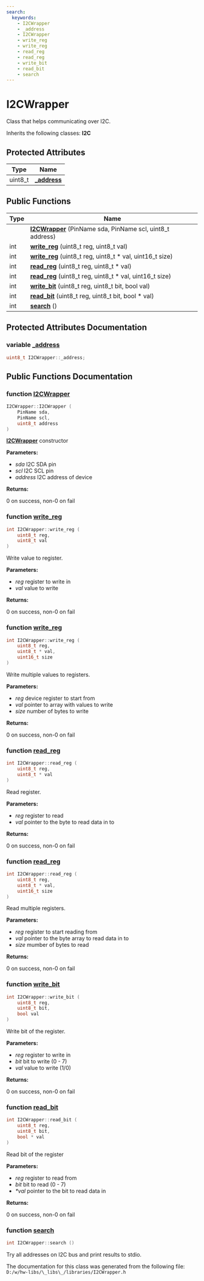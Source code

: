 ```yaml
---
search:
  keywords:
    - I2CWrapper
    - _address
    - I2CWrapper
    - write_reg
    - write_reg
    - read_reg
    - read_reg
    - write_bit
    - read_bit
    - search
---
```


# I2CWrapper

Class that helps communicating over I2C.

Inherits the following classes: **I2C**

## Protected Attributes

| Type | Name |
| --- | --- |
| uint8\_t | [**\_address**](i2cwrapper.md#1a1f91e51cd8fdd06bf5512d379d49465b) |

## Public Functions

| Type | Name |
| --- | --- |
|  | [**I2CWrapper**](i2cwrapper.md#1a3d5c32611b4a9ca539cfcb48ce1cc3dc) \(PinName sda, PinName scl, uint8\_t address\) |
| int | [**write\_reg**](i2cwrapper.md#1a818a5c98cd8d38d2614e811c8c28c8e3) \(uint8\_t reg, uint8\_t val\) |
| int | [**write\_reg**](i2cwrapper.md#1ad50b3a8b13526dadf24f2fa3c78fc5d9) \(uint8\_t reg, uint8\_t \* val, uint16\_t size\) |
| int | [**read\_reg**](i2cwrapper.md#1a44ee5857e4b3bf043a2c49e87c65d8a3) \(uint8\_t reg, uint8\_t \* val\) |
| int | [**read\_reg**](i2cwrapper.md#1a58716c6f82093a3bb6ab14c0d1224aec) \(uint8\_t reg, uint8\_t \* val, uint16\_t size\) |
| int | [**write\_bit**](i2cwrapper.md#1a0cf56e57f383de425b9e586dd067e279) \(uint8\_t reg, uint8\_t bit, bool val\) |
| int | [**read\_bit**](i2cwrapper.md#1a094e735dbcc202f1ac03ff602d576345) \(uint8\_t reg, uint8\_t bit, bool \* val\) |
| int | [**search**](i2cwrapper.md#1ac1d265634a985bf2e3cc337bef22043d) \(\) |

## Protected Attributes Documentation

### variable [\_address](i2cwrapper.md#1a1f91e51cd8fdd06bf5512d379d49465b)

```cpp
uint8_t I2CWrapper::_address;
```

## Public Functions Documentation

### function [I2CWrapper](i2cwrapper.md#1a3d5c32611b4a9ca539cfcb48ce1cc3dc)

```cpp
I2CWrapper::I2CWrapper (
    PinName sda,
    PinName scl,
    uint8_t address
)
```

[**I2CWrapper**](i2cwrapper.md) constructor

**Parameters:**

* _sda_ I2C SDA pin 
* _scl_ I2C SCL pin 
* _address_ I2C address of device

**Returns:**

0 on success, non-0 on fail

### function [write\_reg](i2cwrapper.md#1a818a5c98cd8d38d2614e811c8c28c8e3)

```cpp
int I2CWrapper::write_reg (
    uint8_t reg,
    uint8_t val
)
```

Write value to register.

**Parameters:**

* _reg_ register to write in 
* _val_ value to write

**Returns:**

0 on success, non-0 on fail

### function [write\_reg](i2cwrapper.md#1ad50b3a8b13526dadf24f2fa3c78fc5d9)

```cpp
int I2CWrapper::write_reg (
    uint8_t reg,
    uint8_t * val,
    uint16_t size
)
```

Write multiple values to registers.

**Parameters:**

* _reg_ device register to start from 
* _val_ pointer to array with values to write 
* _size_ number of bytes to write

**Returns:**

0 on success, non-0 on fail

### function [read\_reg](i2cwrapper.md#1a44ee5857e4b3bf043a2c49e87c65d8a3)

```cpp
int I2CWrapper::read_reg (
    uint8_t reg,
    uint8_t * val
)
```

Read register.

**Parameters:**

* _reg_ register to read 
* _val_ pointer to the byte to read data in to

**Returns:**

0 on success, non-0 on fail

### function [read\_reg](i2cwrapper.md#1a58716c6f82093a3bb6ab14c0d1224aec)

```cpp
int I2CWrapper::read_reg (
    uint8_t reg,
    uint8_t * val,
    uint16_t size
)
```

Read multiple registers.

**Parameters:**

* _reg_ register to start reading from 
* _val_ pointer to the byte array to read data in to 
* _size_ mumber of bytes to read

**Returns:**

0 on success, non-0 on fail

### function [write\_bit](i2cwrapper.md#1a0cf56e57f383de425b9e586dd067e279)

```cpp
int I2CWrapper::write_bit (
    uint8_t reg,
    uint8_t bit,
    bool val
)
```

Write bit of the register.

**Parameters:**

* _reg_ register to write in 
* _bit_ bit to write \(0 - 7\) 
* _val_ value to write \(1/0\)

**Returns:**

0 on success, non-0 on fail

### function [read\_bit](i2cwrapper.md#1a094e735dbcc202f1ac03ff602d576345)

```cpp
int I2CWrapper::read_bit (
    uint8_t reg,
    uint8_t bit,
    bool * val
)
```

Read bit of the register

**Parameters:**

* _reg_ register to read from 
* _bit_ bit to read \(0 - 7\) 
* _\*val_ pointer to the bit to read data in

**Returns:**

0 on success, non-0 on fail

### function [search](i2cwrapper.md#1ac1d265634a985bf2e3cc337bef22043d)

```cpp
int I2CWrapper::search ()
```

Try all addresses on I2C bus and print results to stdio.

The documentation for this class was generated from the following file: `D:/w/hw-libs/\_libs\_/libraries/I2CWrapper.h`

